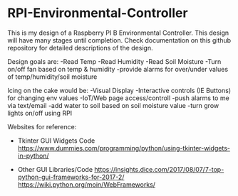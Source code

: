 # RPI-Environmental-Controller

This is my design of a Raspberry PI B Environmental Controller. This design will have many stages until completion.  Check documentation on this github repository for detailed descriptions of the design.

Design goals are:
-Read Temp
-Read Humidity
-Read Soil Moisture
-Turn on/off fan based on temp & humidity
-provide alarms for over/under values of temp/humidity/soil moisture

Icing on the cake would be:
-Visual Display
-Interactive controls (IE Buttons) for changing env values
-IoT/Web page access/controll
-push alarms to me via text/email
-add water to soil based on soil moisture value
-turn grow lights on/off using RPI

Websites for reference:
- Tkinter GUI Widgets Code
  https://www.dummies.com/programming/python/using-tkinter-widgets-in-python/

- Other GUI Libraries/Code
  https://insights.dice.com/2017/08/07/7-top-python-gui-frameworks-for-2017-2/
  https://wiki.python.org/moin/WebFrameworks/
  
